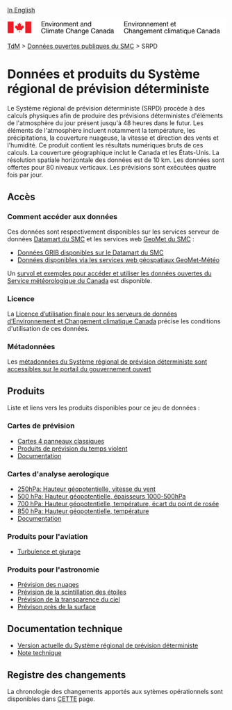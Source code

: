 [In English](readme_rdps_en.md)

![ECCC logo](../../img_eccc-logo.png)

[TdM](../../readme_fr.md) > [Données ouvertes publiques du SMC](../readme_fr.md) > SRPD

# Données et produits du Système régional de prévision déterministe

Le Système régional de prévision déterministe (SRPD) procède à des calculs physiques afin de produire des prévisions déterministes d'éléments de l'atmosphère du jour présent jusqu'à 48 heures dans le futur. Les éléments de l'atmosphère incluent notamment la température, les précipitations, la couverture nuageuse, la vitesse et direction des vents et l'humidité. Ce produit contient les résultats numériques bruts de ces calculs. La couverture géographique inclut le Canada et les États-Unis. La résolution spatiale horizontale des données est de 10 km. Les données sont offertes pour 80 niveaux verticaux. Les prévisions sont exécutées quatre fois par jour.

## Accès

### Comment accéder aux données

Ces données sont respectivement disponibles sur les services serveur de données [Datamart du SMC](../msc-datamart/readme_fr.md) et les services web [GeoMet du SMC](../msc-geomet/readme_fr.md) :

* [Données GRIB disponibles sur le Datamart du SMC](readme_rdps-datamart_fr.md) 
* [Données disponibles via les services web géospatiaux GeoMet-Météo](../../msc-geomet/readme_fr.md)

Un [survol et exemples pour accéder et utiliser les données ouvertes du Service météorologique du Canada](../../usage/readme_fr.md) est disponible.

### Licence

La [Licence d’utilisation finale pour les serveurs de données d’Environnement et Changement climatique Canada](../../licence/readme_fr.md) précise les conditions d'utilisation de ces données.

### Métadonnées

Les [métadonnées du Système régional de prévision déterministe sont accessibles sur le portail du gouvernement ouvert](https://ouvert.canada.ca/data/fr/dataset/a9f2828c-0d78-5eb6-a4c7-1fc1219f1e3d)

## Produits

Liste et liens vers les produits disponibles pour ce jeu de données :

### Cartes de prévision

* [Cartes 4 panneaux classiques](https://meteo.gc.ca/model_forecast/index_f.html)
* [Produits de prévision du temps violent](https://meteo.gc.ca/model_forecast/severe_weather_f.html)
* [Documentation](https://collaboration.cmc.ec.gc.ca/cmc/CMOI/product_guide/submenus/rdps_f.html)

### Cartes d'analyse aerologique

* [250hPa: Hauteur géopotentielle, vitesse du vent](https://meteo.gc.ca/data/analysis/sah_100.gif)
* [500 hPa: Hauteur géopotentielle, épaisseurs 1000-500hPa](https://meteo.gc.ca/data/analysis/sai_100.gif)
* [700 hPa: Hauteur géopotentielle, température, écart du point de rosée](https://meteo.gc.ca/data/analysis/saj_100.gif)
* [850 hPa: Hauteur géopotentielle, température ](https://meteo.gc.ca/data/analysis/saa_100.gif)
* [Documentation](https://collaboration.cmc.ec.gc.ca/cmc/CMOI/product_guide/submenus/analyses_f.html)

### Produits pour l'aviation

* [Turbulence et givrage](https://meteo.gc.ca/model_forecast/turb_f.html)

### Produits pour l'astronomie

* [Prévision des nuages](https://meteo.gc.ca/astro/clds_vis_f.html)
* [Prévision de la scintillation des étoiles](https://meteo.gc.ca/astro/seeing_f.html)
* [Prévision de la transparence du ciel](https://meteo.gc.ca/astro/transparence_f.html)
* [Prévison près de la surface](https://meteo.gc.ca/astro/meteo_f.html)

## Documentation technique

* [Version actuelle du Système régional de prévision déterministe](https://collaboration.cmc.ec.gc.ca/cmc/cmoi/product_guide/docs/tech_specifications/tech_specifications_RDPS_f.pdf)
* [Note technique](https://collaboration.cmc.ec.gc.ca/cmc/cmoi/product_guide/docs/lib/technote_rdps-500_20160907_f.pdf)

## Registre des changements 

La chronologie des changements apportés aux sytèmes opérationnels sont disponibles dans [CETTE](https://collaboration.cmc.ec.gc.ca/cmc/cmoi/product_guide/docs/changes_f.html) page.

